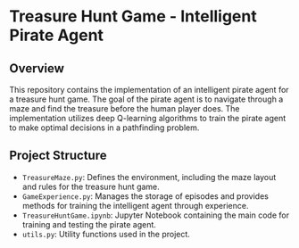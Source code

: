 # Treasure Hunt Game - Intelligent Pirate Agent

## Overview

This repository contains the implementation of an intelligent pirate agent for a treasure hunt game. The goal of the pirate agent is to navigate through a maze and find the treasure before the human player does. The implementation utilizes deep Q-learning algorithms to train the pirate agent to make optimal decisions in a pathfinding problem.

## Project Structure

- `TreasureMaze.py`: Defines the environment, including the maze layout and rules for the treasure hunt game.
- `GameExperience.py`: Manages the storage of episodes and provides methods for training the intelligent agent through experience.
- `TreasureHuntGame.ipynb`: Jupyter Notebook containing the main code for training and testing the pirate agent.
- `utils.py`: Utility functions used in the project.
